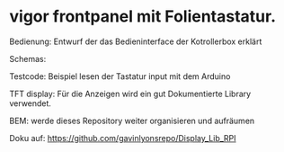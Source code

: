 # vigor frontpanel mit Folientastatur.

Bedienung:  Entwurf der das Bedieninterface der Kotrollerbox erklärt

Schemas:  

Testcode:     Beispiel lesen der Tastatur input mit dem Arduino

TFT display:  Für die Anzeigen wird ein gut Dokumentierte Library verwendet.


BEM: werde dieses Repository weiter organisieren und aufräumen 

Doku auf: https://github.com/gavinlyonsrepo/Display_Lib_RPI

